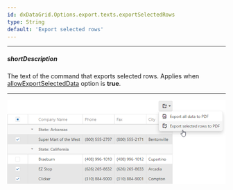 ```yaml
---
id: dxDataGrid.Options.export.texts.exportSelectedRows
type: String
default: 'Export selected rows'
---
```

---
##### shortDescription
The text of the command that exports selected rows. Applies when [allowExportSelectedData](/api-reference/10%20UI%20Widgets/dxDataGrid/1%20Configuration/export/allowExportSelectedData.md '/Documentation/ApiReference/UI_Widgets/dxDataGrid/Configuration/export/#allowExportSelectedData') option is **true**.

---
![DevExtreme HTML5 DataGrid Export Selected Rows Text](/images/DataGrid/Export_SelectedRows.png)